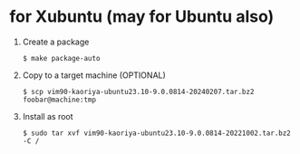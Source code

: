 # for Xubuntu (may for Ubuntu also)

1. Create a package

    ```console
    $ make package-auto
    ```

2. Copy to a target machine (OPTIONAL)

    ```console
    $ scp vim90-kaoriya-ubuntu23.10-9.0.0814-20240207.tar.bz2 foobar@machine:tmp
    ```

3. Install as root

    ```console
    $ sudo tar xvf vim90-kaoriya-ubuntu23.10-9.0.0814-20221002.tar.bz2 -C /
    ```
